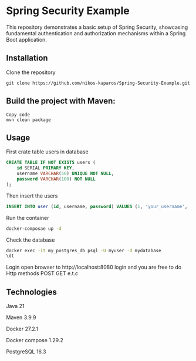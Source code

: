 # Spring Security Example

This repository demonstrates a basic setup of Spring Security, showcasing fundamental authentication and authorization mechanisms within a Spring Boot application.

## Installation

Clone the repository
```
git clone https://github.com/nikos-kaparos/Spring-Security-Example.git
```

## Build the project with Maven:
```
Copy code
mvn clean package
```

## Usage

First crate table users in database
```sql
CREATE TABLE IF NOT EXISTS users (
    id SERIAL PRIMARY KEY,
    username VARCHAR(50) UNIQUE NOT NULL,
    password VARCHAR(100) NOT NULL
);
```
Then insert the users
```sql
INSERT INTO user (id, username, password) VALUES (1, 'your_username', 'your_passwrd');
```
Run the container
```bash
docker-composae up -d
```
Check the database
```bash
docker exec -it my_postgres_db psql -U myuser -d mydatabase
\dt
```
Login open browser to http://localhost:8080 login and you are free to do Http methods POST GET e.t.c
## Technologies
Java 21

Maven 3.9.9

Docker 27.2.1

Docker compose 1.29.2

PostgreSQL 16.3
